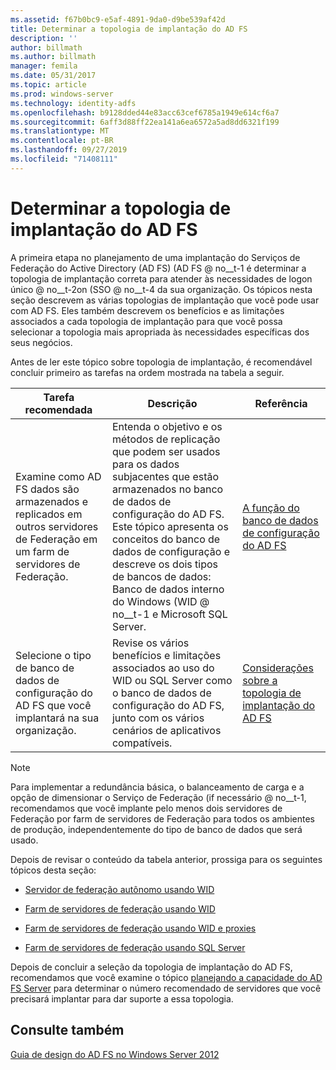 ```yaml
---
ms.assetid: f67b0bc9-e5af-4891-9da0-d9be539af42d
title: Determinar a topologia de implantação do AD FS
description: ''
author: billmath
ms.author: billmath
manager: femila
ms.date: 05/31/2017
ms.topic: article
ms.prod: windows-server
ms.technology: identity-adfs
ms.openlocfilehash: b9128dded44e83acc63cef6785a1949e614cf6a7
ms.sourcegitcommit: 6aff3d88ff22ea141a6ea6572a5ad8dd6321f199
ms.translationtype: MT
ms.contentlocale: pt-BR
ms.lasthandoff: 09/27/2019
ms.locfileid: "71408111"
---
```

# <a name="determine-your-ad-fs-deployment-topology"></a>Determinar a topologia de implantação do AD FS

A primeira etapa no planejamento de uma implantação do Serviços de Federação do Active Directory (AD FS) \(AD FS @ no__t-1 é determinar a topologia de implantação correta para atender às necessidades de logon único @ no__t-2on \(SSO @ no__t-4 da sua organização. Os tópicos nesta seção descrevem as várias topologias de implantação que você pode usar com AD FS. Eles também descrevem os benefícios e as limitações associados a cada topologia de implantação para que você possa selecionar a topologia mais apropriada às necessidades específicas dos seus negócios.  
  
Antes de ler este tópico sobre topologia de implantação, é recomendável concluir primeiro as tarefas na ordem mostrada na tabela a seguir.  
  
|Tarefa recomendada|Descrição|Referência|  
|--------------------|---------------|-------------|  
|Examine como AD FS dados são armazenados e replicados em outros servidores de Federação em um farm de servidores de Federação.|Entenda o objetivo e os métodos de replicação que podem ser usados para os dados subjacentes que estão armazenados no banco de dados de configuração do AD FS. Este tópico apresenta os conceitos do banco de dados de configuração e descreve os dois tipos de bancos de dados: Banco de dados interno do Windows \(WID @ no__t-1 e Microsoft SQL Server.|[A função do banco de dados de configuração do AD FS](../../ad-fs/technical-reference/The-Role-of-the-AD-FS-Configuration-Database.md)|  
|Selecione o tipo de banco de dados de configuração do AD FS que você implantará na sua organização.|Revise os vários benefícios e limitações associados ao uso do WID ou SQL Server como o banco de dados de configuração do AD FS, junto com os vários cenários de aplicativos compatíveis.|[Considerações sobre a topologia de implantação do AD FS](AD-FS-Deployment-Topology-Considerations.md)|  
  
> [!NOTE]  
> Para implementar a redundância básica, o balanceamento de carga e a opção de dimensionar o Serviço de Federação \(if necessário @ no__t-1, recomendamos que você implante pelo menos dois servidores de Federação por farm de servidores de Federação para todos os ambientes de produção, independentemente do tipo de banco de dados que será usado.  
  
Depois de revisar o conteúdo da tabela anterior, prossiga para os seguintes tópicos desta seção:  
  
-   [Servidor de federação autônomo usando WID](Stand-Alone-Federation-Server-Using-WID.md)  
  
-   [Farm de servidores de federação usando WID](Federation-Server-Farm-Using-WID-2012.md)  
  
-   [Farm de servidores de federação usando WID e proxies](Federation-Server-Farm-Using-WID-and-Proxies-2012.md)  
  
-   [Farm de servidores de federação usando SQL Server](Federation-Server-Farm-Using-SQL-Server-2012.md)  
  
Depois de concluir a seleção da topologia de implantação do AD FS, recomendamos que você examine o tópico [planejando a capacidade do AD FS Server](Planning-for-AD-FS-Server-Capacity.md) para determinar o número recomendado de servidores que você precisará implantar para dar suporte a essa topologia.  
  
## <a name="see-also"></a>Consulte também
[Guia de design do AD FS no Windows Server 2012](AD-FS-Design-Guide-in-Windows-Server-2012.md)

